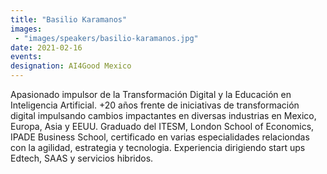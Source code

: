 ```yaml
---
title: "Basilio Karamanos"
images: 
 - "images/speakers/basilio-karamanos.jpg"
date: 2021-02-16
events:
designation: AI4Good Mexico
---
```


Apasionado impulsor de la Transformación Digital y la Educación en Inteligencia Artificial. +20 años  frente de iniciativas de transformación digital impulsando cambios impactantes en diversas industrias en Mexico, Europa,  Asia y EEUU. Graduado del ITESM, London School of Economics, IPADE Business School, certificado en varias especialidades relaciondas con la agilidad, estrategia y tecnologia. Experiencia dirigiendo start ups Edtech, SAAS y servicios hibridos.